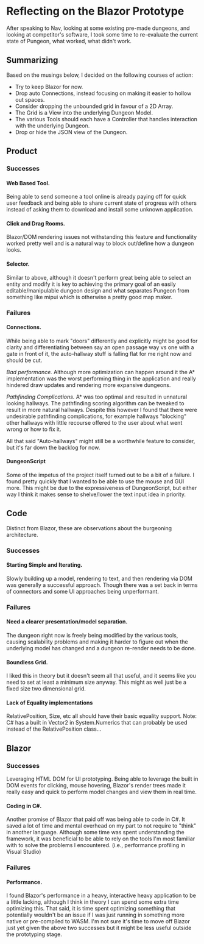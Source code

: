 # Reflecting on the Blazor Prototype
After speaking to Nav, looking at some existing pre-made dungeons, and looking at competitor's software, I took some time to re-evaluate the current state of Pungeon, what worked, what didn't work.

## Summarizing
Based on the musings below, I decided on the following courses of action:
* Try to keep Blazor for now.
* Drop auto Connections, instead focusing on making it easier to hollow out spaces.
* Consider dropping the unbounded grid in favour of a 2D Array.
* The Grid is a View into the underlying Dungeon Model.
* The various Tools should each have a Controller that handles interaction with the underlying Dungeon.
* Drop or hide the JSON view of the Dungeon.

## Product
### Successes
#### Web Based Tool.
Being able to send someone a tool online is already paying off for quick user feedback and being able to share current state of progress with others instead of asking them to download and install some unknown application.
#### Click and Drag Rooms.
Blazor/DOM rendering issues not withstanding this feature and functionality worked pretty well and is a natural way to block out/define how a dungeon looks.
#### Selector.
Similar to above, although it doesn't perform great being able to select an entity and modify it is key to achieving the primary goal of an easily editable/manipulable dungeon design and what separates Pungeon from something like mipui which is otherwise a pretty good map maker.
### Failures
#### Connections.
While being able to mark "doors" differently and explicitly might be good for clarity and differentiating between say an open passage way vs one with a gate in front of it, the auto-hallway stuff is falling flat for me right now and should be cut.

*Bad performance.* Although more optimization can happen around it the A* implementation was the worst performing thing in the application and really hindered draw updates and rendering more expansive dungeons.

*Pathfinding Complications.* A* was too optimal and resulted in unnatural looking hallways. The pathfinding scoring algorithm can be tweaked to result in more natural hallways. Despite this however I found that there were undesirable pathfinding complications, for example hallways "blocking" other hallways with little recourse offered to the user about what went wrong or how to fix it.

All that said "Auto-hallways" might still be a worthwhile feature to consider, but it's far down the backlog for now.

#### DungeonScript
Some of the impetus of the project itself turned out to be a bit of a failure. I found pretty quickly that I wanted to be able to use the mouse and GUI more. This might be due to the expressiveness of DungeonScript, but either way I think it makes sense to shelve/lower the text input idea in priority.

## Code
Distinct from Blazor, these are observations about the burgeoning architecture.

### Successes
#### Starting Simple and Iterating.
Slowly building up a model, rendering to text, and then rendering via DOM was generally a successful approach. Though there was a set back in terms of connectors and some UI approaches being unperformant.
### Failures
#### Need a clearer presentation/model separation.
The dungeon right now is freely being modified by the various tools, causing scalability problems and making it harder to figure out when the underlying model has changed and a dungeon re-render needs to be done.
#### Boundless Grid.
I liked this in theory but it doesn't seem all that useful, and it seems like you need to set at least a minimum size anyway. This might as well just be a fixed size two dimensional grid.
#### Lack of Equality implementations
RelativePosition, Size, etc all should have their basic equality support. Note: C# has a built in Vector2 in System.Numerics that can probably be used instead of the RelativePosition class...

## Blazor
### Successes
Leveraging HTML DOM for UI prototyping.
Being able to leverage the built in DOM events for clicking, mouse hovering, Blazor's render trees made it really easy and quick to perform model changes and view them in real time.
#### Coding in C#.
Another promise of Blazor that paid off was being able to code in C#. It saved a lot of time and mental overhead on my part to not require to "think" in another language. Although some time was spent understanding the framework, it was beneficial to be able to rely on the tools I'm most familiar with to solve the problems I encountered. (i.e., performance profiling in Visual Studio)
### Failures
#### Performance.
I found Blazor's performance in a heavy, interactive heavy application to be a little lacking, although I think in theory I can spend some extra time optimizing this. That said, it is time spent optimizing something that potentially wouldn't be an issue if I was just running in something more native or pre-compiled to WASM. I'm not sure it's time to move off Blazor just yet given the above two successes but it might be less useful outside the prototyping stage.